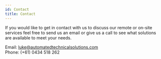 ```yaml
---
id: Contact
title: Contact
---
```


If you would like to get in contact with us to discuss our remote or on-site services feel free to send us an email or give us a call to see what solutions are available to meet your needs.

Email: luke@automatedtechnicalsolutions.com<br/>
Phone: (+61) 0434 518 262

